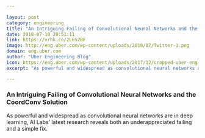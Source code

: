 ```yaml
---

layout: post
category: engineering
title: "An Intriguing Failing of Convolutional Neural Networks and the CoordConv Solution"
date: 2018-07-10 20:51:11
link: https://vrhk.co/2L6S2BF
image: http://eng.uber.com/wp-content/uploads/2018/07/Twitter-1.png
domain: eng.uber.com
author: "Uber Engineering Blog"
icon: https://eng.uber.com/wp-content/uploads/2017/12/cropped-uber-eng-avi-180x180.png
excerpt: "As powerful and widespread as convolutional neural networks are in deep learning, AI Labs’ latest research reveals both an underappreciated failing and a simple fix."

---
```


### An Intriguing Failing of Convolutional Neural Networks and the CoordConv Solution

As powerful and widespread as convolutional neural networks are in deep learning, AI Labs’ latest research reveals both an underappreciated failing and a simple fix.